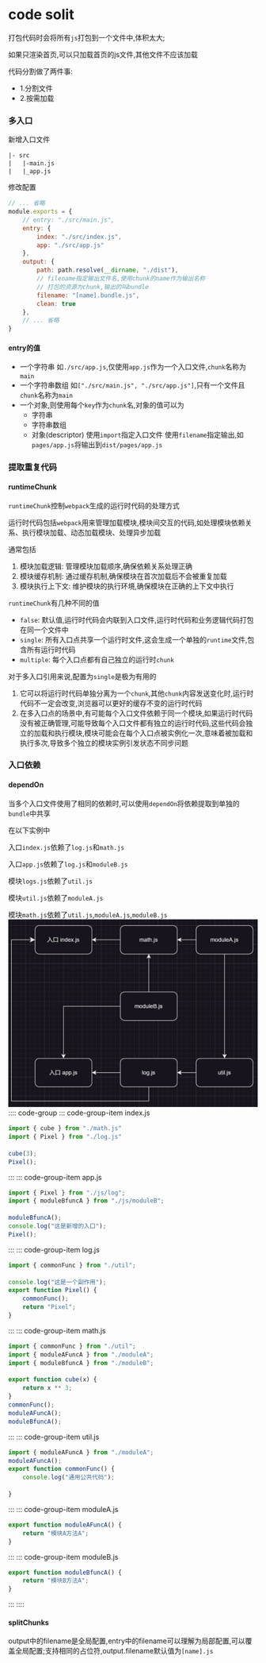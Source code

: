 <h1>code solit</h1>

打包代码时会将所有`js`打包到一个文件中,体积太大;

如果只渲染首页,可以只加载首页的js文件,其他文件不应该加载

代码分割做了两件事:

* 1.分割文件
* 2.按需加载

### 多入口
新增入口文件
```
|- src
|   |-main.js
|   |_app.js
```

修改配置
```javascript title="webpack.config.js"
// ... 省略
module.exports = {
    // entry: "./src/main.js",
    entry: {
        index: "./src/index.js",
        app: "./src/app.js"
    },
    output: {
        path: path.resolve(__dirname, "./dist"),
        // filename指定输出文件名,使用chunk的name作为输出名称
        // 打包的资源为chunk,输出的叫bundle
        filename: "[name].bundle.js",
        clean: true
    },
    // ... 省略
}
```

#### entry的值
* 一个字符串
    如`./src/app.js`,仅使用`app.js`作为一个入口文件,`chunk`名称为`main`
* 一个字符串数组
    如`["./src/main.js", "./src/app.js"]`,只有一个文件且`chunk`名称为`main`
* 一个对象,则使用每个`key`作为`chunk`名,对象的值可以为
    * 字符串
    * 字符串数组
    * 对象(descriptor)
        使用`import`指定入口文件
        使用`filename`指定输出,如`pages/app.js`将输出到`dist/pages/app.js`



### 提取重复代码

#### runtimeChunk
`runtimeChunk`控制`webpack`生成的运行时代码的处理方式

运行时代码包括`webpack`用来管理加载模块,模块间交互的代码,如处理模块依赖关系、执行模块加载、动态加载模块、处理异步加载

通常包括

1. 模块加载逻辑: 管理模块加载顺序,确保依赖关系处理正确
2. 模块缓存机制: 通过缓存机制,确保模块在首次加载后不会被重复加载
3. 模块执行上下文: 维护模块的执行环境,确保模块在正确的上下文中执行

`runtimeChunk`有几种不同的值

* `false`: 默认值,运行时代码会内联到入口文件,运行时代码和业务逻辑代码打包在同一个文件中
* `single`: 所有入口点共享一个运行时文件,这会生成一个单独的`runtime`文件,包含所有运行时代码
* `multiple`: 每个入口点都有自己独立的运行时`chunk`

对于多入口引用来说,配置为`single`是极为有用的

1. 它可以将运行时代码单独分离为一个`chunk`,其他`chunk`内容发送变化时,运行时代码不一定会改变,浏览器可以更好的缓存不变的运行时代码
2. 在多入口点的场景中,有可能每个入口文件依赖于同一个模块,如果运行时代码没有被正确管理,可能导致每个入口文件都有独立的运行时代码,这些代码会独立的加载和执行模块,模块可能会在每个入口点被实例化一次,意味着被加载和执行多次,导致多个独立的模块实例引发状态不同步问题

### 入口依赖

#### dependOn
当多个入口文件使用了相同的依赖时,可以使用`dependOn`将依赖提取到单独的`bundle`中共享

在以下实例中

入口`index.js`依赖了`log.js`和`math.js`

入口`app.js`依赖了`log.js`和`moduleB.js`

模块`logs.js`依赖了`util.js`

模块`util.js`依赖了`moduleA.js`

模块`math.js`依赖了`util.js`,`moduleA.js`,`moduleB.js`
![1724839244384](image/code-split/1724839244384.png)
:::: code-group
::: code-group-item index.js
```javascript
import { cube } from "./math.js"
import { Pixel } from "./log.js"

cube(3);
Pixel();
```
:::
::: code-group-item app.js
```javascript
import { Pixel } from "./js/log";
import { moduleBfuncA } from "./js/moduleB";

moduleBfuncA();
console.log("这是新增的入口");
Pixel();
```
::: 
::: code-group-item log.js
```javascript
import { commonFunc } from "./util";

console.log("这是一个副作用");
export function Pixel() {
    commonFunc();
    return "Pixel";
}

```
:::
::: code-group-item math.js
```javascript
import { commonFunc } from "./util";
import { moduleAFuncA } from "./moduleA";
import { moduleBfuncA } from "./moduleB";

export function cube(x) {
    return x ** 3;
}
commonFunc();
moduleAFuncA();
moduleBfuncA();
```
:::
::: code-group-item util.js
```javascript
import { moduleAFuncA } from "./moduleA";
moduleAFuncA();
export function commonFunc() {
    console.log("通用公共代码");
    
}
```
:::
::: code-group-item moduleA.js
```javascript
export function moduleAFuncA() {
    return "模块A方法A";
}
```
:::
::: code-group-item moduleB.js
```javascript
export function moduleBfuncA() {
    return "模块B方法A";
}
```
:::
::::

#### splitChunks

output中的filename是全局配置,entry中的filename可以理解为局部配置,可以覆盖全局配置;支持相同的占位符,output.filename默认值为`[name].js`